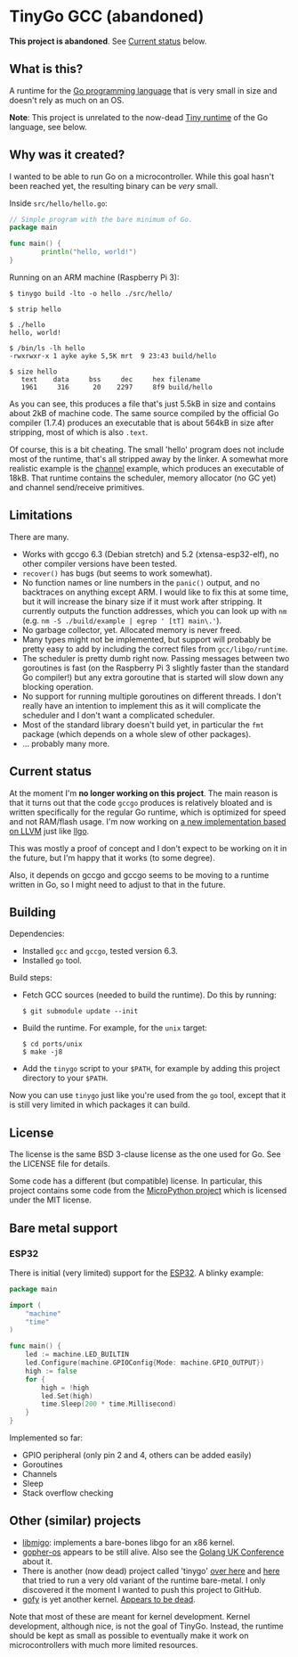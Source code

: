 # TinyGo GCC (abandoned)

**This project is abandoned**. See [Current status](#current-status) below.

## What is this?

A runtime for the [Go programming language](https://golang.org/) that is very
small in size and doesn't rely as much on an OS.

**Note**: This project is unrelated to the now-dead [Tiny
runtime](https://code.google.com/archive/p/tinygo/) of the Go language, see
below.

## Why was it created?

I wanted to be able to run Go on a microcontroller. While this goal hasn't been
reached yet, the resulting binary can be _very_ small.

Inside `src/hello/hello.go`:

```go
// Simple program with the bare minimum of Go.
package main

func main() {
        println("hello, world!")
}
```

Running on an ARM machine (Raspberry Pi 3):

```
$ tinygo build -lto -o hello ./src/hello/

$ strip hello

$ ./hello
hello, world!

$ /bin/ls -lh hello
-rwxrwxr-x 1 ayke ayke 5,5K mrt  9 23:43 build/hello

$ size hello
   text    data     bss     dec     hex filename
   1961     316      20    2297     8f9 build/hello
```

As you can see, this produces a file that's just 5.5kB in size and contains
about 2kB of machine code. The same source compiled by the official Go compiler
(1.7.4) produces an executable that is about 564kB in size after stripping, most
of which is also `.text`.

Of course, this is a bit cheating. The small 'hello' program does not include
most of the runtime, that's all stripped away by the linker. A somewhat more
realistic example is the
[channel](https://github.com/aykevl/tinygo/blob/master/src/channel/channel.go)
example, which produces an executable of 18kB. That runtime contains the
scheduler, memory allocator (no GC yet) and channel send/receive primitives.

## Limitations

There are many.

  * Works with gccgo 6.3 (Debian stretch) and 5.2 (xtensa-esp32-elf), no other
    compiler versions have been tested.
  * `recover()` has bugs (but seems to work somewhat).
  * No function names or line numbers in the `panic()` output, and no backtraces
    on anything except ARM. I would like to fix this at some time, but it will
    increase the binary size if it must work after stripping. It currently
    outputs the function addresses, which you can look up with `nm` (e.g. `nm -S
    ./build/example | egrep ' [tT] main\.'`).
  * No garbage collector, yet. Allocated memory is never freed.
  * Many types might not be implemented, but support will probably be pretty
    easy to add by including the correct files from `gcc/libgo/runtime`.
  * The scheduler is pretty dumb right now. Passing messages between two
    goroutines is fast (on the Raspberry Pi 3 slightly faster than the standard
    Go compiler!) but any extra goroutine that is started will slow down any
    blocking operation.
  * No support for running multiple goroutines on different threads. I don't
    really have an intention to implement this as it will complicate the
    scheduler and I don't want a complicated scheduler.
  * Most of the standard library doesn't build yet, in particular the `fmt`
    package (which depends on a whole slew of other packages).
  * ... probably many more.

## Current status

At the moment I'm **no longer working on this project**. The main reason is that
it turns out that the code `gccgo` produces is relatively bloated and is written
specifically for the regular Go runtime, which is optimized for speed and not
RAM/flash usage. I'm now working on
[a new implementation based on LLVM](https://github.com/aykevl/tinygo) just like
[llgo](https://github.com/llvm-mirror/llgo).

This was mostly a proof of concept and I don't expect to be working on it in the
future, but I'm happy that it works (to some degree).

Also, it depends on gccgo and gccgo seems to be moving to a runtime written in
Go, so I might need to adjust to that in the future.

## Building

Dependencies:

  * Installed `gcc` and `gccgo`, tested version 6.3.
  * Installed `go` tool.

Build steps:

  * Fetch GCC sources (needed to build the runtime). Do this by running:

        $ git submodule update --init

  * Build the runtime. For example, for the `unix` target:

        $ cd ports/unix
        $ make -j8

  * Add the `tinygo` script to your `$PATH`, for example by adding this project
    directory to your `$PATH`.

Now you can use `tinygo` just like you're used from the `go` tool, except that
it is still very limited in which packages it can build.

## License

The license is the same BSD 3-clause license as the one used for Go. See the
LICENSE file for details.

Some code has a different (but compatible) license. In particular, this project
contains some code from the [MicroPython
project](https://github.com/micropython/micropython) which is licensed under the
MIT license.

## Bare metal support

### ESP32

There is initial (very limited) support for the
[ESP32](https://en.wikipedia.org/wiki/ESP32). A blinky example:

```go
package main

import (
    "machine"
    "time"
)

func main() {
    led := machine.LED_BUILTIN
    led.Configure(machine.GPIOConfig{Mode: machine.GPIO_OUTPUT})
    high := false
    for {
        high = !high
        led.Set(high)
        time.Sleep(200 * time.Millisecond)
    }
}
```

Implemented so far:

  * GPIO peripheral (only pin 2 and 4, others can be added easily)
  * Goroutines
  * Channels
  * Sleep
  * Stack overflow checking

## Other (similar) projects

  * [libmigo](https://github.com/nutterts/libmigo): implements a bare-bones
    libgo for an x86 kernel.
  * [gopher-os](https://github.com/achilleasa/gopher-os]) appears to be still
    alive. Also see the
    [Golang UK Conference](https://www.youtube.com/watch?v=8T3VxGrrJwc) about it.
  * There is another (now dead) project called 'tinygo'
    [over here](https://code.google.com/archive/p/tinygo/) and
    [here](https://github.com/jackmanlabs/tinygo) that tried to run a very old
    variant of the runtime bare-metal. I only discovered it the moment I wanted
    to push this project to GitHub.
  * [gofy](http://gofy.cat-v.org/) is yet another kernel.
    [Appears to be dead](https://groups.google.com/forum/#!topic/gofy/nVB1IHkc5Lg).

Note that most of these are meant for kernel development. Kernel development,
although nice, is not the goal of TinyGo. Instead, the runtime should be kept as
small as possible to eventually make it work on microcontrollers with much more
limited resources.
